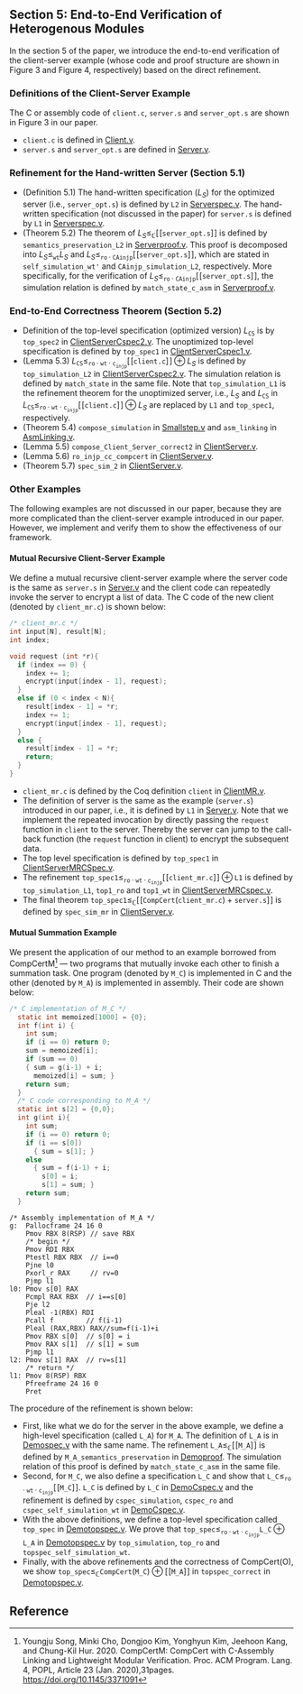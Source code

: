 ## Section 5: End-to-End Verification of Heterogenous Modules

In the section 5 of the paper, we introduce the end-to-end
verification of the client-server example (whose code and proof
structure are shown in Figure 3 and Figure 4, respectively) based on
the direct refinement. 

### Definitions of the Client-Server Example

The C or assembly code of `client.c`, `server.s` and `server_opt.s`
are shown in Figure 3 in our paper.

* `client.c` is defined in [Client.v](demo/Client.v).
* `server.s` and `server_opt.s` are defined in [Server.v](demo/Server.v).

### Refinement for the Hand-written Server (Section 5.1)

* (Definition 5.1) The hand-written specification ($L_S$) for the
  optimized server (i.e., `server_opt.s`) is defined by `L2` in [Serverspec.v](demo/Serverspec.v#L116). The hand-written specification (not
  discussed in the paper) for `server.s` is defined by `L1` in [Serverspec.v](demo/Serverspec.v#L98).
* (Theorem 5.2) The theorem of $L_S
  \leqslant_{\mathbb{C}}[\![\texttt{server\_opt.s}]\!]$ is defined by
  `semantics_preservation_L2` in [Serverproof.v](demo/Serverproof.v).
  This proof is decomposed into  $L_S \leqslant_{\texttt{wt}} L_S$ and
  $L_S \leqslant_{\texttt{ro}\cdot\texttt{CAinjp}}
  [\![\texttt{server\_opt.s}]\!]$, which are stated in
  `self_simulation_wt'` and `CAinjp_simulation_L2`, respectively. More specifically, for the verification of $L_S \leqslant_{\texttt{ro}\cdot\texttt{CAinjp}} [\![\texttt{server\_opt.s}]\!]$, the simulation relation is defined by `match_state_c_asm` in [Serverproof.v](demo/Serverproof.v).

### End-to-End Correctness Theorem (Section 5.2)

* Definition of the top-level specification (optimized version) $L_{\texttt{CS}}$ is by `top_spec2` in [ClientServerCspec2.v](demo/ClientServerCspec2.v). The unoptimized top-level specification is defined by `top_spec1` in [ClientServerCspec1.v](demo/ClientServerCspec2.v).
* (Lemma 5.3) $L_{\texttt{CS}} \leqslant_{\texttt{ro}\cdot\texttt{wt}\cdot \texttt{c}_{\texttt{injp}}} [\![\texttt{client.c}]\!] \oplus L_S$ is defined by `top_simulation_L2` in [ClientServerCspec2.v](demo/ClientServerCspec2.v). The simulation relation is defined by `match_state` in the same file. Note that `top_simulation_L1` is the refinement theorem for the unoptimized server, i.e., $L_S$ and $L_{\texttt{CS}}$ in $L_{\texttt{CS}} \leqslant_{\texttt{ro}\cdot\texttt{wt}\cdot \texttt{c}_{\texttt{injp}}} [\![\texttt{client.c}]\!] \oplus L_S$ are replaced by `L1` and `top_spec1`, respectively.
* (Theorem 5.4) `compose_simulation` in [Smallstep.v](common/Smallstep.v) and `asm_linking` in [AsmLinking.v](x86/AsmLinking.v).
* (Lemma 5.5) `compose_Client_Server_correct2` in [ClientServer.v](demo/ClientServer.v).
* (Lemma 5.6) `ro_injp_cc_compcert` in [ClientServer.v](demo/ClientServer.v).
* (Theorem 5.7) `spec_sim_2` in [ClientServer.v](demo/ClientServer.v).
  
### Other Examples

The following examples are not discussed in our paper, because they
are more complicated than the client-server example introduced in our
paper. However, we implement and verify them to show the effectiveness of our framework.

#### Mutual Recursive Client-Server Example

We define a mutual recursive client-server example where the server
code is the same as `server.s` in [Server.v](demo/Server.v) and the
client code can repeatedly invoke the server to encrypt a list of
data. The C code of the new client (denoted by `client_mr.c`) is shown
below:

```c
/* client_mr.c */
int input[N], result[N];
int index;

void request (int *r){
  if (index == 0) {
    index += 1;
    encrypt(input[index - 1], request);
  }
  else if (0 < index < N){
    result[index - 1] = *r;
    index += 1;
    encrypt(input[index - 1], request);
  }
  else {
    result[index - 1] = *r;
    return;
  }
}
```

* `client_mr.c` is defined by the Coq definition `client` in
  [ClientMR.v](demo/ClientMR.v).
* The definition of server is the same as the example (`server.s`)
  introduced in our paper, i.e., it is defined by  `L1` in
  [Server.v](demo/Server.v). Note that we implement the repeated
  invocation by directly passing the `request` function in `client` to
  the server. Thereby the server can jump to the call-back function
  (the `request` function in client) to encrypt the subsequent data.
* The top level specification is defined by `top_spec1` in
  [ClientServerMRCSpec.v](demo/ClientServerMRCSpec.v).
* The refinement $\texttt{top\_spec1} \leqslant_{\texttt{ro}\cdot\texttt{wt}\cdot \texttt{c}_{\texttt{injp}}} [\![\texttt{client\_mr.c}]\!] \oplus \texttt{L1}$ is defined by `top_simulation_L1`, `top1_ro` and `top1_wt` in [ClientServerMRCspec.v](demo/ClientServerMRCSpec.v).
* The final theorem $\texttt{top\_spec1} \leqslant_{\mathbb{C}} [\![\texttt{CompCert}(\texttt{client\_mr.c}) + \texttt{server.s}]\!]$ is defined by `spec_sim_mr` in [ClientServer.v](demo/ClientServer.v).

#### Mutual Summation Example

We present the application of our method to an example borrowed from
CompCertM[^1] — two programs that mutually invoke each other to finish
a summation task. One program (denoted by `M_C`) is implemented in C
and the other (denoted by `M_A`) is implemented in assembly. Their code are shown below:

```C {.line-numbers}
/* C implementation of M_C */
  static int memoized[1000] = {0};
  int f(int i) {
    int sum;
    if (i == 0) return 0;
    sum = memoized[i];
    if (sum == 0) 
    { sum = g(i-1) + i;
      memoized[i] = sum; }
    return sum;
  }
  /* C code corresponding to M_A */
  static int s[2] = {0,0};
  int g(int i){
    int sum;
    if (i == 0) return 0;
    if (i == s[0]) 
      { sum = s[1]; } 
    else 
      { sum = f(i-1) + i;
        s[0] = i;
        s[1] = sum; }
    return sum;
  }
```

```x86asm
/* Assembly implementation of M_A */  
g:  Pallocframe 24 16 0 
    Pmov RBX 8(RSP) // save RBX
    /* begin */
    Pmov RDI RBX 
    Ptestl RBX RBX  // i==0
    Pjne l0  
    Pxorl_r RAX     // rv=0
    Pjmp l1
l0: Pmov s[0] RAX 
    Pcmpl RAX RBX  // i==s[0]
    Pje l2
    Pleal -1(RBX) RDI 
    Pcall f        // f(i-1)
    Pleal (RAX,RBX) RAX//sum=f(i-1)+i
    Pmov RBX s[0]  // s[0] = i
    Pmov RAX s[1]  // s[1] = sum
    Pjmp l1 
l2: Pmov s[1] RAX  // rv=s[1]
    /* return */
l1: Pmov 8(RSP) RBX 
    Pfreeframe 24 16 0 
    Pret
```

The procedure of the refinement is shown below:
* First, like what we do for the server in the above example, we define a high-level specification (called `L_A`) for `M_A`. The definition of `L_A` is in [Demospec.v](demo/Demospec.v) with the same name. The refinement $\texttt{L\_A} \leqslant_\mathbb{C} [\![\texttt{M\_A}]\!]$ is defined by `M_A_semantics_preservation` in [Demoproof](demo/Demoproof.v). The simulation relation of this proof is defined by `match_state_c_asm` in the same file.
* Second, for `M_C`, we also define a specification `L_C` and show that $\texttt{L\_C} \leqslant_{\texttt{ro}\cdot\texttt{wt}\cdot \texttt{c}_{\texttt{injp}}}[\![\texttt{M\_C}]\!]$. `L_C` is defined by `L_C` in [DemoCspec.v](demo/DemoCspec.v) and the refinement is defined by `cspec_simulation`, `cspec_ro` and `cspec_self_simulation_wt` in [DemoCspec.v](demo/DemoCspec.v).
* With the above definitions, we define a top-level specification called `top_spec` in [Demotopspec.v](demo/Demotopspec.v). We prove that $\texttt{top\_spec}  \leqslant_{\texttt{ro}\cdot\texttt{wt}\cdot \texttt{c}_{\texttt{injp}}} \texttt{L\_C} \oplus \texttt{L\_A}$ in [Demotopspec.v](demo/Demotopspec.v) by `top_simulation`, `top_ro` and `topspec_self_simulation_wt`.
* Finally, with the above refinements and the correctness of CompCert(O), we show $\texttt{top\_spec} \leqslant_\mathbb{C} \texttt{CompCert}(\texttt{M\_C}) \oplus [\![\texttt{M\_A}]\!]$ in `topspec_correct` in [Demotopspec.v](demo/Demotopspec.v).

## Reference

[^1]: Youngju Song, Minki Cho, Dongjoo Kim, Yonghyun Kim, Jeehoon Kang, and Chung-Kil Hur. 2020. CompCertM: CompCert with C-Assembly Linking and Lightweight Modular Verification. Proc. ACM Program. Lang. 4, POPL, Article 23 (Jan. 2020),31pages. https://doi.org/10.1145/3371091